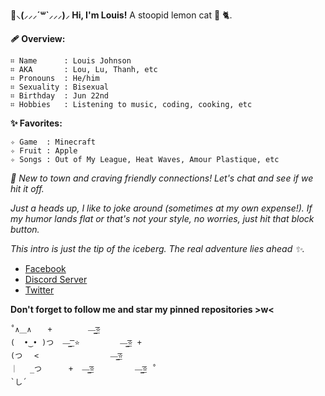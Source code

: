 **:bouquet:⸜(⸝⸝⸝´꒳`⸝⸝⸝)⸝ Hi, I'm Louis!**
A stoopid lemon cat :lemon: :cat2:.

**:adhesive_bandage: Overview:**
```
⌗ Name      : Louis Johnson
⌗ AKA       : Lou, Lu, Thanh, etc
⌗ Pronouns  : He/him
⌗ Sexuality : Bisexual
⌗ Birthday  : Jun 22nd
⌗ Hobbies   : Listening to music, coding, cooking, etc
```
**:sparkles: Favorites:**
```
✧ Game  : Minecraft
✧ Fruit : Apple
✧ Songs : Out of My League, Heat Waves, Amour Plastique, etc
```
*:baby_chick: New to town and craving friendly connections! Let's chat and see if we hit it off.*

*Just a heads up, I like to joke around (sometimes at my own expense!). If my humor lands flat or that's not your style, no worries, just hit that block button.*

*This intro is just the tip of the iceberg. The real adventure lies ahead :sparkles:.*

- [Facebook](https://www.facebook.com/lou.ngx)
- [Discord Server](https://discord.gg/mk7QrzZaPh)
- [Twitter](https://twitter.com/loux2206)

**Don't forget to follow me and star my pinned repositories >w<**
```
˚∧＿∧  　+        —̳͟͞͞⭐
(  •‿• )つ  —̳͟͞͞ ⭐         —̳͟͞͞⭐ +
(つ　 <                —̳͟͞͞⭐
｜　 _つ      +  —̳͟͞͞⭐         —̳͟͞͞⭐ ˚
`し´
```

